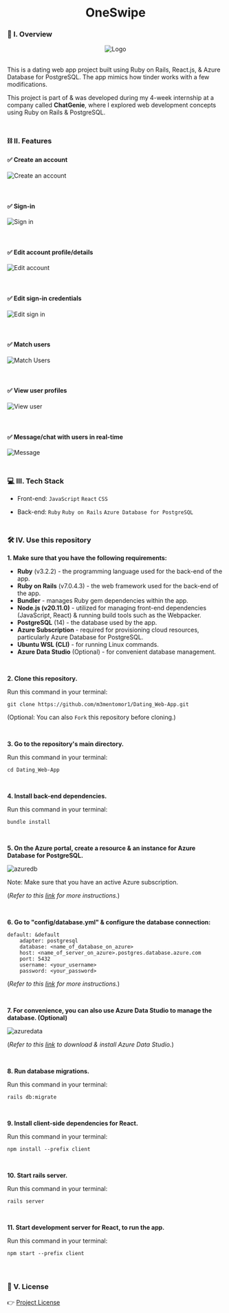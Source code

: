 <div align="center">
  <h1>OneSwipe</h1>
</div>

### 🧐 I. Overview
<div align="center">
  <img src="https://github.com/m3mentomor1/Dating_Web-App/assets/95956735/237f26aa-7077-4001-b652-b3ecf380052b" alt="Logo">
</div><br>

This is a dating web app project built using Ruby on Rails, React.js, & Azure Database for PostgreSQL. The app mimics how tinder works with a few modifications. 

This project is part of & was developed during my 4-week internship at a company called **ChatGenie**, where I explored web development concepts using Ruby on Rails & PostgreSQL.
<br><br>
##

### ⛓️ II. Features

#### ✅ Create an account

![Create an account](https://github.com/m3mentomor1/Dating_Web-App/assets/95956735/d290fdd6-91d0-4a1c-8bc3-e9400ad23852)
<br><br><br>

#### ✅ Sign-in

![Sign in](https://github.com/m3mentomor1/Dating_Web-App/assets/95956735/b891bd9a-ddf9-4aa3-b53b-9734559e773a)
<br><br><br>

#### ✅ Edit account profile/details

![Edit account](https://github.com/m3mentomor1/Dating_Web-App/assets/95956735/b14ed513-4c2d-4e86-b633-8f9f65f45db6)
<br><br><br>

#### ✅ Edit sign-in credentials

![Edit sign in](https://github.com/m3mentomor1/Dating_Web-App/assets/95956735/437b6c05-b99a-46fc-b9ae-095e44667718)
<br><br><br>

#### ✅ Match users

![Match Users](https://github.com/m3mentomor1/Dating_Web-App/assets/95956735/f8c43416-8814-4561-b2e8-7038bd1825a3)
<br><br><br>

#### ✅ View user profiles

![View user](https://github.com/m3mentomor1/Dating_Web-App/assets/95956735/876ad43c-4123-4d5b-af0c-407da59331fe)
<br><br><br>

#### ✅ Message/chat with users in real-time

![Message](https://github.com/m3mentomor1/Dating_Web-App/assets/95956735/9db83ab3-a7cf-4f02-be18-31b6bce43211)
<br><br>
##

### 💻 III. Tech Stack

- Front-end: ``JavaScript`` ``React`` ``CSS``

- Back-end: ``Ruby`` ``Ruby on Rails`` ``Azure Database for PostgreSQL``
<br><br>
##

### 🛠️ IV. Use this repository

**1. Make sure that you have the following requirements:**

- **Ruby** (v3.2.2) - the programming language used for the back-end of the app.
- **Ruby on Rails** (v7.0.4.3) - the web framework used for the back-end of the app. 
- **Bundler** - manages Ruby gem dependencies within the app.
- **Node.js (v20.11.0)** - utilized for managing front-end dependencies (JavaScript, React) & running build tools such as the Webpacker.
- **PostgreSQL** (14) - the database used by the app. 
- **Azure Subscription** - required for provisioning cloud resources, particularly Azure Database for PostgreSQL. 
- **Ubuntu WSL (CLI)** - for running Linux commands.
- **Azure Data Studio** (Optional) - for convenient database management.

<br>

**2. Clone this repository.**

   Run this command in your terminal: 
   ```
   git clone https://github.com/m3mentomor1/Dating_Web-App.git
   ```
(Optional: You can also ```Fork``` this repository before cloning.)

<br>

**3. Go to the repository's main directory.**

   Run this command in your terminal: 
   ```
   cd Dating_Web-App
   ```

<br>

**4. Install back-end dependencies.**

   Run this command in your terminal: 
   ```
   bundle install
   ```

<br>

**5. On the Azure portal, create a resource & an instance for Azure Database for PostgreSQL.**

![azuredb](https://github.com/m3mentomor1/Dating_Web-App/assets/95956735/efeca963-5a7b-438c-9fb0-cf7c4ec6d10d)

Note: Make sure that you have an active Azure subscription.

(*Refer to this [link](https://learn.microsoft.com/en-us/azure/postgresql/flexible-server/quickstart-create-server-portal) for more instructions.*)

<br>

**6. Go to "config/database.yml" & configure the database connection:**

    default: &default
        adapter: postgresql
        database: <name_of_database_on_azure>
        host: <name_of_server_on_azure>.postgres.database.azure.com
        port: 5432
        username: <your_username>
        password: <your_password>
    

(*Refer to this [link](https://learn.microsoft.com/en-us/azure/postgresql/flexible-server/quickstart-create-server-portal#get-the-connection-information) for more instructions.*)

<br>

**7. For convenience, you can also use Azure Data Studio to manage the database. (Optional)**

![azuredata](https://github.com/m3mentomor1/Dating_Web-App/assets/95956735/909bbbbe-037e-4bf5-b7d7-b617570e47d3)

(*Refer to this [link](https://learn.microsoft.com/en-us/azure-data-studio/download-azure-data-studio) to download & install Azure Data Studio.*)

<br>

**8. Run database migrations.**

   Run this command in your terminal: 
   ```
   rails db:migrate
   ```

<br>

**9. Install client-side dependencies for React.**

   Run this command in your terminal: 
   ```
   npm install --prefix client
   ```

<br>

**10. Start rails server.**

   Run this command in your terminal: 
   ```
   rails server
   ```

<br>

**11. Start development server for React, to run the app.**

   Run this command in your terminal: 
   ```
   npm start --prefix client
   ```
<br>

##

### 📄 V. License

👉 [Project License](https://github.com/m3mentomor1/Dating_Web-App/blob/main/LICENSE)

